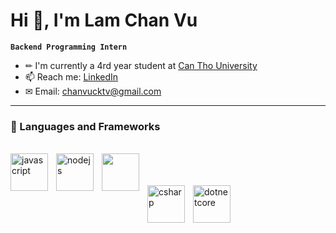 # Hi 👋, I'm Lam Chan Vu

**`Backend Programming Intern`**

- ✏ I'm currently a 4rd year student at [Can Tho University](https://www.facebook.com/CTUDHCT)
- 📫 Reach me: [LinkedIn](https://www.linkedin.com/in/l%C3%A2m-ch%E1%BA%A5n-v%C5%A9-b4389321b/)
- ✉ Email: chanvucktv@gmail.com

---

### 🧰 Languages and Frameworks

</br>

<img align="left" width="60px" style="padding-right:10px;" alt="javascript" src="https://cdn.jsdelivr.net/gh/devicons/devicon/icons/javascript/javascript-plain.svg" />

<img align="left" width="60px" style="padding-right:10px;" alt="nodejs" src="https://cdn.jsdelivr.net/gh/devicons/devicon/icons/nodejs/nodejs-original-wordmark.svg" />

<img align="left" width="60px" style="padding-right:10px;"  src="https://cdn.jsdelivr.net/gh/devicons/devicon/icons/express/express-original.svg" />


</br>
</br>
</br>

<img align="left" width="60px" style="padding-right:10px;"  alt="csharp" src="https://cdn.jsdelivr.net/gh/devicons/devicon/icons/csharp/csharp-original.svg" />

<img align="left" width="60px" style="padding-right:10px;" alt="dotnetcore" src="https://cdn.jsdelivr.net/gh/devicons/devicon/icons/dotnetcore/dotnetcore-original.svg" />

<!-- </br>
</br>
</br>
</br>

<img align="left" width="60px" style="padding-right:10px;"  alt="php" src="https://cdn.jsdelivr.net/gh/devicons/devicon/icons/php/php-original.svg" />

<img align="left" width="60px" style="padding-right:10px;" alt="laravel" src="https://cdn.jsdelivr.net/gh/devicons/devicon/icons/laravel/laravel-plain-wordmark.svg" /> -->
